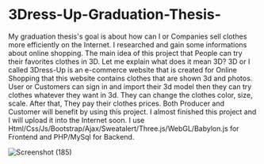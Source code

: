 # 3Dress-Up-Graduation-Thesis-

My graduation thesis's goal is about how can I or Companies sell clothes more efficiently on the Internet. I researched and gain some informations about online shopping. The main idea of this project that People can try their favorites clothes in 3D. Let me explain what does it mean 3D? 3D or I called 3Dress-Up is an e-commerce website that is created for Online Shopping that this website contains clothes that are shown 3d and photos. User or Customers can sign in and import their 3d model then they can try clothes whatever they want in 3d. They can change the clothes color, size, scale. After that, They pay their clothes prices. Both Producer and Customer will benefit by using this project. I almost finished this project and I will upload it into the Internet soon. I use Html/Css/Js/Bootstrap/Ajax/Sweatalert/Three.js/WebGL/Babylon.js for Frontend and PHP/MySql for Backend.

![Screenshot (185)](https://user-images.githubusercontent.com/53481851/87835538-1b7c4500-c896-11ea-8e96-06dbdd5ff7ca.png)

